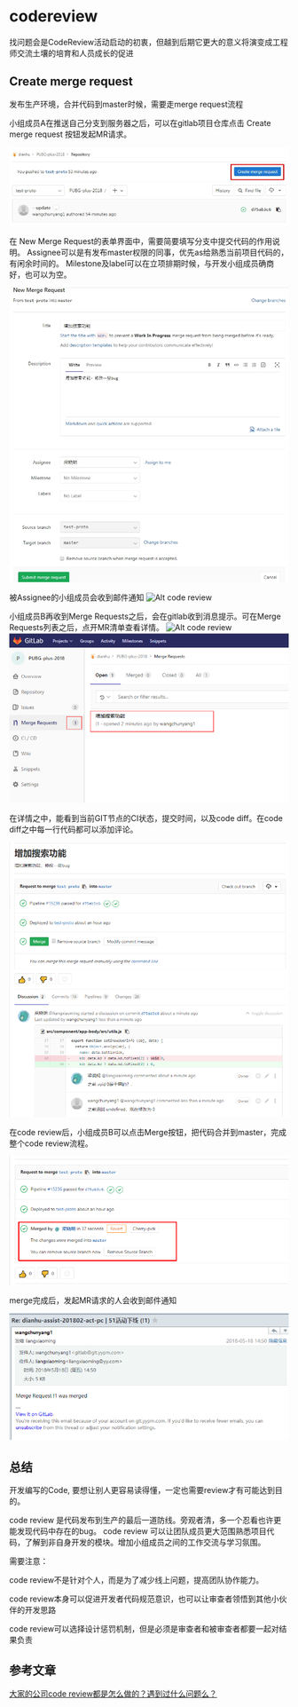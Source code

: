 # codereview

找问题会是CodeReview活动启动的初衷，但越到后期它更大的意义将演变成工程师交流土壤的培育和人员成长的促进

## Create merge request

发布生产环境，合并代码到master时候，需要走merge request流程

小组成员A在推送自己分支到服务器之后，可以在gitlab项目仓库点击 Create merge request 按钮发起MR请求。

![Alt code review](img/p6.png)

在 New Merge Request的表单界面中，需要简要填写分支中提交代码的作用说明。
Assignee可以是有发布master权限的同事，优先as给熟悉当前项目代码的，有闲余时间的。
Milestone及label可以在立项排期时候，与开发小组成员确商好，也可以为空。

![Alt code review](img/p7.png)

被Assignee的小组成员会收到邮件通知
![Alt code review](img/p73.png)

小组成员B再收到Merge Requests之后，会在gitlab收到消息提示。可在Merge Requests列表之后，点开MR清单查看详情。
![Alt code review](img/p72.png)
![Alt code review](img/p8.png)

在详情之中，能看到当前GIT节点的CI状态，提交时间，以及code diff。在code diff之中每一行代码都可以添加评论。

![Alt code review](img/p9.png)

在code review后，小组成员B可以点击Merge按钮，把代码合并到master，完成整个code review流程。

![Alt code review](img/p10.png)

merge完成后，发起MR请求的人会收到邮件通知

![Alt code review](img/p11.png)

## 总结

开发编写的Code, 要想让别人更容易读得懂，一定也需要review才有可能达到目的。

code review 是代码发布到生产的最后一道防线。旁观者清，多一个忍看也许更能发现代码中存在的bug。
code review 可以让团队成员更大范围熟悉项目代码，了解到非自身开发的模块。增加小组成员之间的工作交流与学习氛围。

需要注意：

code review不是针对个人，而是为了减少线上问题，提高团队协作能力。

code review本身可以促进开发者代码规范意识，也可以让审查者领悟到其他小伙伴的开发思路

code review可以选择设计惩罚机制，但是必须是审查者和被审查者都要一起对结果负责


## 参考文章

[大家的公司code review都是怎么做的？遇到过什么问题么？](https://blog.csdn.net/MessiGodLike/article/details/78422833)